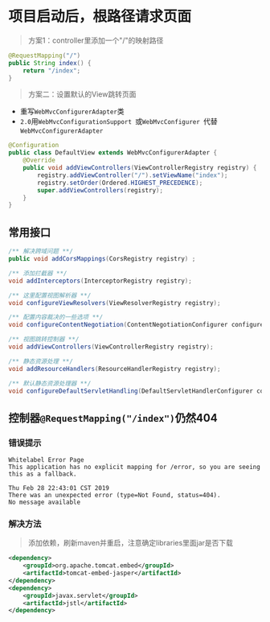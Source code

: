 # 项目启动后，根路径请求页面

> 方案1：controller里添加一个"/"的映射路径

```java
@RequestMapping("/")
public String index() {
    return "/index";
}
```

> 方案二：设置默认的View跳转页面
* 重写`WebMvcConfigurerAdapter`类
* `2.0`用`WebMvcConfigurationSupport `或`WebMvcConfigurer `代替`WebMvcConfigurerAdapter`

```java
@Configuration
public class DefaultView extends WebMvcConfigurerAdapter {
    @Override
    public void addViewControllers(ViewControllerRegistry registry) {
        registry.addViewController("/").setViewName("index");
        registry.setOrder(Ordered.HIGHEST_PRECEDENCE);
        super.addViewControllers(registry);
    }
}
```

## 常用接口

```java
/** 解决跨域问题 **/
public void addCorsMappings(CorsRegistry registry) ;

/** 添加拦截器 **/
void addInterceptors(InterceptorRegistry registry);

/** 这里配置视图解析器 **/
void configureViewResolvers(ViewResolverRegistry registry);

/** 配置内容裁决的一些选项 **/
void configureContentNegotiation(ContentNegotiationConfigurer configurer);

/** 视图跳转控制器 **/
void addViewControllers(ViewControllerRegistry registry);

/** 静态资源处理 **/
void addResourceHandlers(ResourceHandlerRegistry registry);

/** 默认静态资源处理器 **/
void configureDefaultServletHandling(DefaultServletHandlerConfigurer configurer);
```

## 控制器`@RequestMapping("/index")`仍然404

### 错误提示

```
Whitelabel Error Page
This application has no explicit mapping for /error, so you are seeing this as a fallback.

Thu Feb 28 22:43:01 CST 2019
There was an unexpected error (type=Not Found, status=404).
No message available
```

### 解决方法

> 添加依赖，刷新maven并重启，注意确定libraries里面jar是否下载

```xml
<dependency>
    <groupId>org.apache.tomcat.embed</groupId>
    <artifactId>tomcat-embed-jasper</artifactId>
</dependency>
<dependency>
    <groupId>javax.servlet</groupId>
    <artifactId>jstl</artifactId>
</dependency>
```
